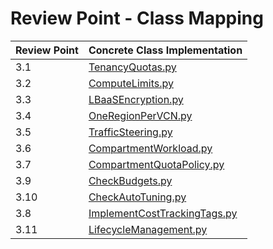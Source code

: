 # Review Point - Class Mapping

| Review Point | Concrete Class Implementation                           
|--------------|---------------------------------------------------------
| 3.1          | [TenancyQuotas.py](TenancyQuotas.py) 
| 3.2          | [ComputeLimits.py](ComputeLimits.py)    
| 3.3          | [LBaaSEncryption.py](LBaaSEncryption.py)    
| 3.4          | [OneRegionPerVCN.py](OneRegionPerVCN.py)                                      
| 3.5          | [TrafficSteering.py](TrafficSteering.py)
| 3.6          | [CompartmentWorkload.py](CompartmentWorkload.py)
| 3.7          | [CompartmentQuotaPolicy.py](CompartmentQuotaPolicy.py)
| 3.9          | [CheckBudgets.py](CheckBudgets.py)
| 3.10         | [CheckAutoTuning.py](CheckAutoTuning.py)    
| 3.8          | [ImplementCostTrackingTags.py](ImplementCostTrackingTags.py)          
| 3.11         | [LifecycleManagement.py](LifecycleManagement.py)                            
